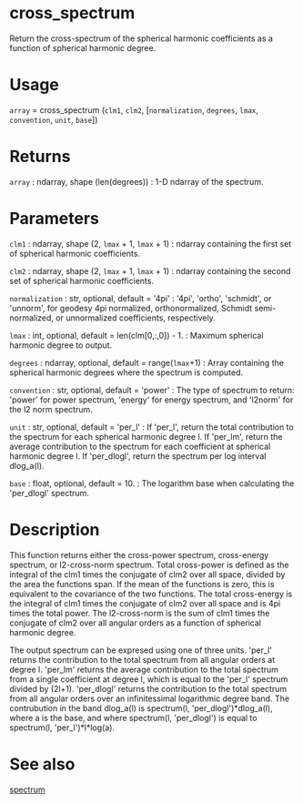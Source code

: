 # cross_spectrum

Return the cross-spectrum of the spherical harmonic coefficients as a function of spherical harmonic degree.

# Usage

`array` = cross_spectrum (`clm1`, `clm2`, [`normalization`, `degrees`, `lmax`, `convention`, `unit`, `base`])

# Returns

`array` : ndarray, shape (len(degrees))
:   1-D ndarray of the spectrum.

# Parameters

`clm1` : ndarray, shape (2, `lmax` + 1, `lmax` + 1)
:   ndarray containing the first set of spherical harmonic coefficients.

`clm2` : ndarray, shape (2, `lmax` + 1, `lmax` + 1)
:   ndarray containing the second set of spherical harmonic coefficients.

`normalization` : str, optional, default = '4pi'
:   '4pi', 'ortho', 'schmidt', or 'unnorm', for geodesy 4pi normalized, orthonormalized, Schmidt semi-normalized, or unnormalized coefficients, respectively.

`lmax` : int, optional, default = len(clm[0,:,0]) - 1.
:   Maximum spherical harmonic degree to output.

`degrees` : ndarray, optional, default = range(`lmax`+1)
:   Array containing the spherical harmonic degrees where the spectrum is computed.

`convention` : str, optional, default = 'power'
:   The type of spectrum to return: 'power' for power spectrum, 'energy' for energy spectrum, and 'l2norm' for the l2 norm spectrum.

`unit` : str, optional, default = 'per_l'
:   If 'per_l', return the total contribution to the spectrum for each spherical harmonic degree l. If 'per_lm', return the average contribution to the spectrum for each coefficient at spherical harmonic degree l. If 'per_dlogl', return the spectrum per log interval dlog_a(l).

`base` : float, optional, default = 10.
:   The logarithm base when calculating the 'per_dlogl' spectrum.

# Description

This function returns either the cross-power spectrum, cross-energy spectrum, or l2-cross-norm spectrum. Total cross-power is defined as the integral of the clm1 times the conjugate of clm2 over all space, divided by the area the functions span. If the mean of the functions is zero, this is equivalent to the covariance of the two functions. The total cross-energy is the integral of clm1 times the conjugate of clm2 over all space and is 4pi times the total power. The l2-cross-norm is the sum of clm1 times the conjugate of clm2 over all angular orders as a function of spherical harmonic degree.

The output spectrum can be expresed using one of three units. 'per_l' returns the contribution to the total spectrum from all angular orders at degree l. 'per_lm' returns the average contribution to the total spectrum from a single coefficient at degree l, which is equal to the 'per_l' spectrum divided by (2l+1). 'per_dlogl' returns the contribution to the total spectrum from all angular orders over an  infinitessimal logarithmic degree band. The contrubution in the band dlog_a(l) is spectrum(l, 'per_dlogl')\*dlog_a(l), where a is the base, and where spectrum(l, 'per_dlogl') is equal to spectrum(l, 'per_l')\*l\*log(a).

# See also

[spectrum](spectrum.html)
